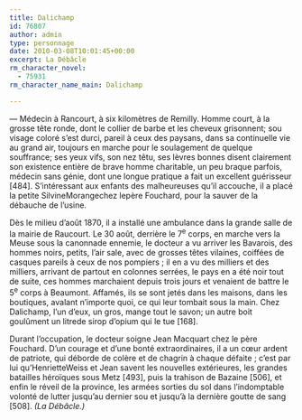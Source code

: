 ```yaml
---
title: Dalichamp
id: 76807
author: admin
type: personnage
date: 2010-03-08T10:01:45+00:00
excerpt: La Débâcle
rm_character_novel:
  - 75931
rm_character_name_main: Dalichamp

---
```

— Médecin à Rancourt, à six kilomètres de Remilly. Homme court, à la grosse tête ronde, dont le collier de barbe et les cheveux grisonnent; sou visage coloré s&rsquo;est durci, pareil à ceux des paysans, dans sa continuelle vie au grand air, toujours en marche pour le soulagement de quelque souffrance; ses yeux vifs, son nez têtu, ses lèvres bonnes disent clairement son existence entière de brave homme charitable, un peu braque parfois, médecin sans génie, dont une longue pratique a fait un excellent guérisseur [484]. S&rsquo;intéressant aux enfants des malheureuses qu&rsquo;il accouche, il a placé la petite SilvineMorangechez lepère Fouchard, pour la sauver de la débauche de l&rsquo;usine.

Dès le milieu d&rsquo;août 1870, il a installé une ambulance dans la grande salle de la mairie de Raucourt. Le 30 août, derrière le 7<sup>e</sup> corps, en marche vers la Meuse sous la canonnade ennemie, le docteur a vu arriver les Bavarois, des hommes noirs, petits, l&rsquo;air sale, avec de grosses têtes vilaines, coiffées de casques pareils à ceux de nos pompiers ; il en a vu des milliers et des milliers, arrivant de partout en colonnes serrées, le pays en a été noir tout de suite, ces hommes marchaient depuis trois jours et venaient de battre le 5<sup>e</sup> corps à Beaumont. Affamés, ils se sont jetés dans les maisons, dans les boutiques, avalant n&rsquo;importe quoi, ce qui leur tombait sous la main. Chez Dalichamp, l&rsquo;un d&rsquo;eux, un gros, mange tout le savon; un autre boit goulûment un litrede sirop d&rsquo;opium qui le tue [168].

Durant l&rsquo;occupation, le docteur soigne Jean Macquart chez le père Fouchard. D&rsquo;un courage et d&rsquo;une bonté extraordinaires, il a un cœur ardent de patriote, qui déborde de colère et de chagrin à chaque défaite ; c&rsquo;est par lui qu&rsquo;HenrietteWeiss et Jean savent les nouvelles extérieures, les grandes batailles héroïques sous Metz [493], puis la trahison de Bazaine [506], et enfin le réveil de la province, les armées sorties du sol dans l&rsquo;indomptable volonté de lutter jusqu&rsquo;au dernier sou et jusqu&rsquo;à la dernière goutte de sang [508]. _(La Débâcle.)_